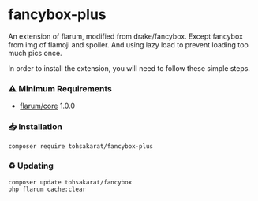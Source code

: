 # fancybox-plus

An extension of flarum, modified from drake/fancybox. Except fancybox from img of flamoji and spoiler.  And using lazy load to prevent loading too much pics once.

In order to install the extension, you will need to follow these simple steps.

### ⚠️ Minimum Requirements

* <a href="https://flarum.org">flarum/core</a> 1.0.0

### 📥 Installation
   ```
   composer require tohsakarat/fancybox-plus
   ```

### ♻ Updating
   ```
   composer update tohsakarat/fancybox
   php flarum cache:clear
   ```
